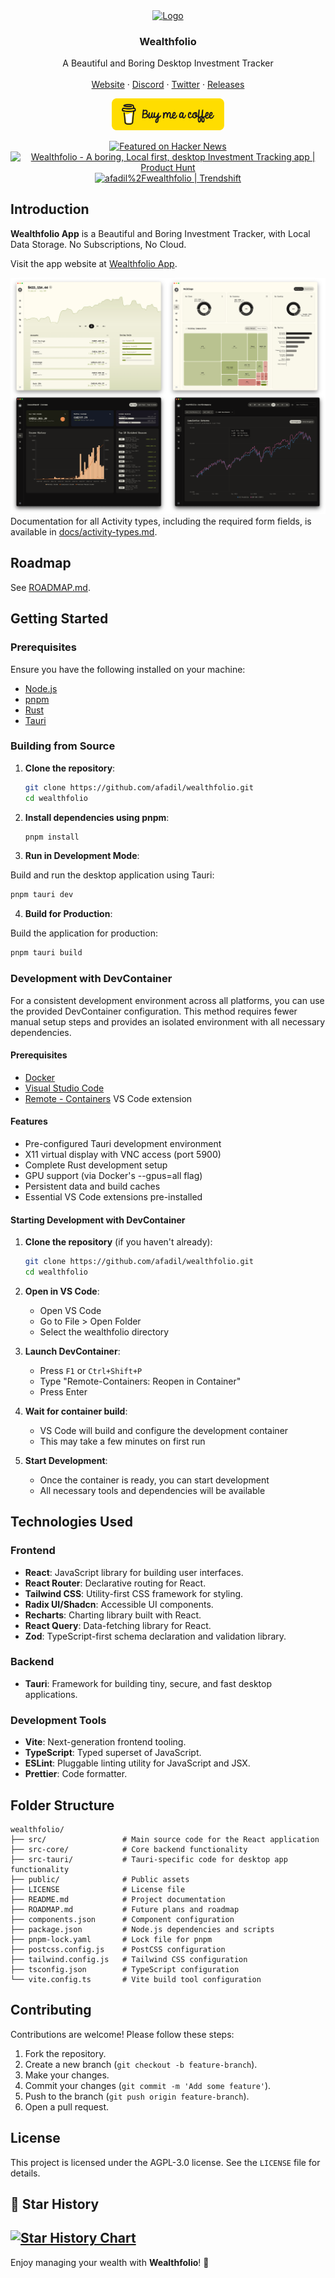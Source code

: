 <div align="center">
  <a href="https://github.com/afadil/wealthfolio">
    <img src="public/logo.svg" alt="Logo" width="80" height="80">
  </a>

  <h3 align="center">Wealthfolio</h3>

  <p align="center">
    A Beautiful and Boring Desktop Investment Tracker
    <br />
    <br />
    <a href="https://wealthfolio.app">Website</a>
    ·
    <a href="https://discord.gg/WDMCY6aPWK">Discord</a>
    ·
    <a href="https://x.com/intent/follow?screen_name=WealthfolioApp">Twitter</a>
    ·
    <a href="https://github.com/afadil/wealthfolio/releases">Releases</a>
  </p>
</div>
<div align="center">

[<img src="./public/button-buy-me-a-coffee.png" width="180" alt="Buy me a coffee button"/>](https://www.buymeacoffee.com/afadil)

</div>

<div align="center">
<a href="https://news.ycombinator.com/item?id=41465735">
  <img
    alt="Featured on Hacker News"
    src="https://hackerbadge.now.sh/api?id=41465735"
    style="width: 250px; height: 55px;" width="250" height="55"
  />
</a>
  <a href="https://www.producthunt.com/posts/wealthfolio?embed=true&amp;utm_source=badge-featured&amp;utm_medium=badge&amp;utm_souce=badge-wealthfolio" target="_blank"><img src="https://api.producthunt.com/widgets/embed-image/v1/featured.svg?post_id=461640&amp;theme=light" alt="Wealthfolio - A boring, Local first, desktop Investment Tracking app | Product Hunt" class="h-[55px] w-[250px]" width="250" height="55"></a>

  <a href="https://trendshift.io/repositories/11701" target="_blank">
  <img src="https://trendshift.io/api/badge/repositories/11701" alt="afadil%2Fwealthfolio | Trendshift" style="width: 250px; height: 55px;" width="250" height="55"/></a>

</div>

## Introduction

**Wealthfolio App** is a Beautiful and Boring Investment Tracker, with Local Data Storage. No
Subscriptions, No Cloud.

Visit the app website at [Wealthfolio App](https://wealthfolio.app/).

![Screenshot](public/screenshot.png)
Documentation for all Activity types, including the required form fields, is available in [docs/activity-types.md](docs/activity-types.md).


## Roadmap

See [ROADMAP.md](./ROADMAP.md).

## Getting Started

### Prerequisites

Ensure you have the following installed on your machine:

- [Node.js](https://nodejs.org/)
- [pnpm](https://pnpm.io/)
- [Rust](https://www.rust-lang.org/)
- [Tauri](https://tauri.app/)

### Building from Source

1. **Clone the repository**:

   ```bash
   git clone https://github.com/afadil/wealthfolio.git
   cd wealthfolio
   ```

2. **Install dependencies using pnpm**:

   ```bash
   pnpm install
   ```

3. **Run in Development Mode**:

  Build and run the desktop application using Tauri:

  ```bash
  pnpm tauri dev
  ```

4. **Build for Production**:

  Build the application for production:

  ```bash
  pnpm tauri build
  ```

### Development with DevContainer

For a consistent development environment across all platforms, you can use the provided DevContainer configuration. This method requires fewer manual setup steps and provides an isolated environment with all necessary dependencies.

#### Prerequisites

- [Docker](https://www.docker.com/)
- [Visual Studio Code](https://code.visualstudio.com/)
- [Remote - Containers](https://marketplace.visualstudio.com/items?itemName=ms-vscode-remote.remote-containers) VS Code extension

#### Features

- Pre-configured Tauri development environment
- X11 virtual display with VNC access (port 5900)
- Complete Rust development setup
- GPU support (via Docker's --gpus=all flag)
- Persistent data and build caches
- Essential VS Code extensions pre-installed

#### Starting Development with DevContainer

1. **Clone the repository** (if you haven't already):
   ```bash
   git clone https://github.com/afadil/wealthfolio.git
   cd wealthfolio
   ```
   
2. **Open in VS Code**:
   - Open VS Code
   - Go to File > Open Folder
   - Select the wealthfolio directory

3. **Launch DevContainer**:
   - Press `F1` or `Ctrl+Shift+P`
   - Type "Remote-Containers: Reopen in Container"
   - Press Enter

4. **Wait for container build**:
   - VS Code will build and configure the development container
   - This may take a few minutes on first run

5. **Start Development**:
   - Once the container is ready, you can start development
   - All necessary tools and dependencies will be available


## Technologies Used

### Frontend

- **React**: JavaScript library for building user interfaces.
- **React Router**: Declarative routing for React.
- **Tailwind CSS**: Utility-first CSS framework for styling.
- **Radix UI/Shadcn**: Accessible UI components.
- **Recharts**: Charting library built with React.
- **React Query**: Data-fetching library for React.
- **Zod**: TypeScript-first schema declaration and validation library.

### Backend

- **Tauri**: Framework for building tiny, secure, and fast desktop applications.

### Development Tools

- **Vite**: Next-generation frontend tooling.
- **TypeScript**: Typed superset of JavaScript.
- **ESLint**: Pluggable linting utility for JavaScript and JSX.
- **Prettier**: Code formatter.

## Folder Structure

```
wealthfolio/
├── src/                 # Main source code for the React application
├── src-core/            # Core backend functionality
├── src-tauri/           # Tauri-specific code for desktop app functionality
├── public/              # Public assets
├── LICENSE              # License file
├── README.md            # Project documentation
├── ROADMAP.md           # Future plans and roadmap
├── components.json      # Component configuration
├── package.json         # Node.js dependencies and scripts
├── pnpm-lock.yaml       # Lock file for pnpm
├── postcss.config.js    # PostCSS configuration
├── tailwind.config.js   # Tailwind CSS configuration
├── tsconfig.json        # TypeScript configuration
└── vite.config.ts       # Vite build tool configuration
```

## Contributing

Contributions are welcome! Please follow these steps:

1. Fork the repository.
2. Create a new branch (`git checkout -b feature-branch`).
3. Make your changes.
4. Commit your changes (`git commit -m 'Add some feature'`).
5. Push to the branch (`git push origin feature-branch`).
6. Open a pull request.

## License

This project is licensed under the AGPL-3.0 license. See the `LICENSE` file for details.

## 🌟 Star History

## [![Star History Chart](https://api.star-history.com/svg?repos=afadil/wealthfolio&type=Timeline)](https://star-history.com/#afadil/wealthfolio&Date)

Enjoy managing your wealth with **Wealthfolio**! 🚀
